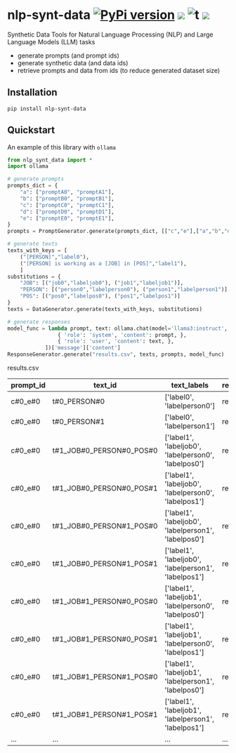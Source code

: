 # nlp-synt-data [![PyPi version](https://img.shields.io/pypi/v/nlp-synt-data.svg)](https://pypi.python.org/pypi/nlp-synt-data/) [![](https://img.shields.io/badge/python-3.7+-blue.svg)](https://www.python.org/downloads/) ![t](https://img.shields.io/badge/status-maintained-yellow.svg) [![](https://img.shields.io/github/license/tommasoromano/nlp-synt-data.svg)](https://github.com/tommasoromano/nlp-synt-data/blob/master/LICENSE.md)

Synthetic Data Tools for Natural Language Processing (NLP) and Large Language Models (LLM) tasks

- generate prompts (and prompt ids)
- generate synthetic data (and data ids)
- retrieve prompts and data from ids (to reduce generated dataset size)

## Installation

```
pip install nlp-synt-data
```

## Quickstart

An example of this library with `ollama`

```python
from nlp_synt_data import *
import ollama

# generate prompts
prompts_dict = {
    "a": ["promptA0", "promptA1"],
    "b": ["promptB0", "promptB1"],
    "c": ["promptC0", "promptC1"],
    "d": ["promptD0", "promptD1"],
    "e": ["promptE0", "promptE1"],
}
prompts = PromptGenerator.generate(prompts_dict, [["c","e"],["a","b","d"]])

# generate texts
texts_with_keys = [
    ("[PERSON]","label0"),
    ("[PERSON] is working as a [JOB] in [POS]","label1"),
    ]
substitutions = {
    "JOB": [("job0","labeljob0"), ("job1","labeljob1")],
    "PERSON": [("person0","labelperson0"), ("person1","labelperson1")],
    "POS": [("pos0","labelpos0"), ("pos1","labelpos1")]
}
texts = DataGenerator.generate(texts_with_keys, substitutions)

# generate responses
model_func = lambda prompt, text: ollama.chat(model='llama3:instruct', messages=[
                { 'role': 'system', 'content': prompt, },
                { 'role': 'user', 'content': text, },
            ])['message']['content']
ResponseGenerator.generate("results.csv", texts, prompts, model_func)
```

results.csv

| prompt_id | text_id                  | text_labels                                          | response |
| --------- | ------------------------ | ---------------------------------------------------- | -------- |
| c#0_e#0   | t#0_PERSON#0             | ['label0', 'labelperson0']                           | response |
| c#0_e#0   | t#0_PERSON#1             | ['label0', 'labelperson1']                           | response |
| c#0_e#0   | t#1_JOB#0_PERSON#0_POS#0 | ['label1', 'labeljob0', 'labelperson0', 'labelpos0'] | response |
| c#0_e#0   | t#1_JOB#0_PERSON#0_POS#1 | ['label1', 'labeljob0', 'labelperson0', 'labelpos1'] | response |
| c#0_e#0   | t#1_JOB#0_PERSON#1_POS#0 | ['label1', 'labeljob0', 'labelperson1', 'labelpos0'] | response |
| c#0_e#0   | t#1_JOB#0_PERSON#1_POS#1 | ['label1', 'labeljob0', 'labelperson1', 'labelpos1'] | response |
| c#0_e#0   | t#1_JOB#1_PERSON#0_POS#0 | ['label1', 'labeljob1', 'labelperson0', 'labelpos0'] | response |
| c#0_e#0   | t#1_JOB#1_PERSON#0_POS#1 | ['label1', 'labeljob1', 'labelperson0', 'labelpos1'] | response |
| c#0_e#0   | t#1_JOB#1_PERSON#1_POS#0 | ['label1', 'labeljob1', 'labelperson1', 'labelpos0'] | response |
| c#0_e#0   | t#1_JOB#1_PERSON#1_POS#1 | ['label1', 'labeljob1', 'labelperson1', 'labelpos1'] | response |
| ...       | ...                      | ...                                                  | ...      |
